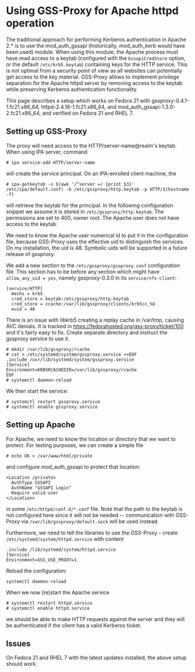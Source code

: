 # Using GSS-Proxy for Apache httpd operation

The traditional approach for performing Kerberos authentication in Apache 2.* is to use the mod_auth_gssapi (historically, mod_auth_kerb would have been used) module. When using this module, the Apache process must have read access to a keytab (configured with the ```GssapiCredStore``` option, or the default ```/etc/krb5.keytab```) containing keys for the HTTP service. This is not optimal from a security point of view as all websites can potentially get access to the key material. GSS-Proxy allows to implement privilege separation for the Apache httpd server by removing access to the keytab while preserving Kerberos authentication functionality.

This page describes a setup which works on Fedora 21 with gssproxy-0.4.1-1.fc21.x86_64, httpd-2.4.16-1.fc21.x86_64, and mod_auth_gssapi-1.3.0-2.fc21.x86_64, and verified on Fedora 21 and RHEL 7.

## Setting up GSS-Proxy

The proxy will need access to the HTTP/server-name@realm's keytab. When using IPA server, command

```
# ipa service-add HTTP/server-name
```

will create the service principal. On an IPA-enrolled client machine, the

```
# ipa-getkeytab -s $(awk '/^server =/ {print $3}' /etc/ipa/default.conf) -k /etc/gssproxy/http.keytab -p HTTP/$(hostname -f)
```

will retrieve the keytab for the principal. In the following configuration snippet we assume it is stored in ```/etc/gssproxy/http.keytab```. The permissions are set to 400, owner root. The Apache user does not have access to the keytab.

We need to know the Apache user numerical id to put it in the configuration file, because GSS-Proxy uses the effective uid to distinguish the services. On my installation, the uid is 48. Symbolic uids will be supported in a future release of gssproxy.

We add a new section to the ```/etc/gssproxy/gssproxy.conf``` configuration file. This section has to be before any section which might have ```allow_any_uid = yes```, namely gssproxy-0.3.0 in its ```service/nfs-client```:

```
[service/HTTP]
  mechs = krb5
  cred_store = keytab:/etc/gssproxy/http.keytab
  cred_store = ccache:/var/lib/gssproxy/clients/krb5cc_%U
  euid = 48
```

There is an issue with libkrb5 creating a replay cache in /var/tmp, causing AVC denials. It is tracked in https://fedorahosted.org/gss-proxy/ticket/100 and it's fairly easy to fix. Create separate directory and instruct the gssproxy service to use it.

```
# mkdir /var/lib/gssproxy/rcache
# cat > /etc/systemd/system/gssproxy.service <<EOF
.include /usr/lib/systemd/system/gssproxy.service
[Service]
Environment=KRB5RCACHEDIR=/var/lib/gssproxy/rcache
EOF
# systemctl daemon-reload
```

We then start the service:

```
# systemctl restart gssproxy.service
# systemctl enable gssproxy.service
```

## Setting up Apache

For Apache, we need to know the location or directory that we want to protect. For testing purposes, we can create a simple file

```
# echo OK > /var/www/html/private
```

and configure mod_auth_gssapi to protect that location:

```
<Location /private>
  AuthType GSSAPI
  AuthName "GSSAPI Login"
  Require valid-user
</Location>
```

in some ```/etc/httpd/conf.d/*.conf``` file. Note that the path to the keytab is not configured here since it will not be needed -- communication with GSS-Proxy via ```/var/lib/gssproxy/default.sock``` will be used instead.

Furthermore, we need to tell the libraries to use the GSS-Proxy - create ```/etc/systemd/system/httpd.service``` with content

```
.include /lib/systemd/system/httpd.service
[Service]
Environment=GSS_USE_PROXY=1
```

Reload the configuration:

```
systemctl daemon-reload
```

When we now (re)start the Apache service

```
# systemctl restart httpd.service
# systemctl enable httpd.service
```

we should be able to make HTTP requests against the server and they will be authenticated if the client has a valid Kerberos ticket.

## Issues

On Fedora 21 and RHEL 7 with the latest updates installed, the above setup should work.



